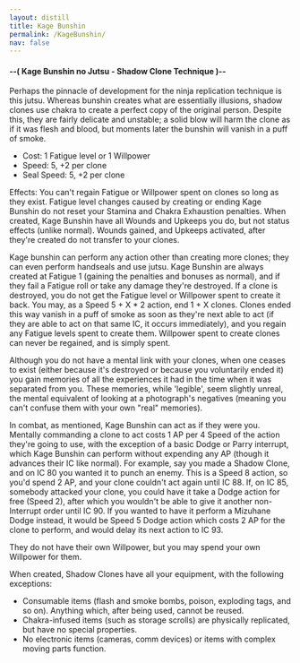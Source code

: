 ```yaml
---
layout: distill
title: Kage Bunshin
permalink: /KageBunshin/
nav: false
---
```


#### --( Kage Bunshin no Jutsu - Shadow Clone Technique )--
Perhaps the pinnacle of development for the ninja replication technique is this jutsu. Whereas bunshin creates what are essentially illusions, shadow clones use chakra to create a perfect copy of the original person. Despite this, they are fairly delicate and unstable; a solid blow will harm the clone as if it was flesh and blood, but moments later the bunshin will vanish in a puff of smoke.

- Cost: 1 Fatigue level or 1 Willpower
- Speed: 5, +2 per clone
- Seal Speed: 5, +2 per clone

Effects: You can't regain Fatigue or Willpower spent on clones so long as they exist. Fatigue level changes caused by creating or ending Kage Bunshin do not reset your Stamina and Chakra Exhaustion penalties. When created, Kage Bunshin have all Wounds and Upkeeps you do, but not status effects (unlike normal). Wounds gained, and Upkeeps activated, after they're created do not transfer to your clones.

Kage bunshin can perform any action other than creating more clones; they can even perform handseals and use jutsu. Kage Bunshin are always created at Fatigue 1 (gaining the penalties and bonuses as normal), and if they fail a Fatigue roll or take any damage they're destroyed. If a clone is destroyed, you do not get the Fatigue level or Willpower spent to create it back. You may, as a Speed 5 + X * 2 action, end 1 + X clones. Clones ended this way vanish in a puff of smoke as soon as they're next able to act (if they are able to act on that same IC, it occurs immediately), and you regain any Fatigue levels spent to create them. Willpower spent to create clones can never be regained, and is simply spent.

Although you do not have a mental link with your clones, when one ceases to exist (either because it's destroyed or because you voluntarily ended it) you gain memories of all the experiences it had in the time when it was separated from you. These memories, while 'legible', seem slightly unreal, the mental equivalent of looking at a photograph's negatives (meaning you can't confuse them with your own "real" memories).

In combat, as mentioned, Kage Bunshin can act as if they were you. Mentally commanding a clone to act costs 1 AP per 4 Speed of the action they're going to use, with the exception of a basic Dodge or Parry interrupt, which Kage Bunshin can perform without expending any AP (though it advances their IC like normal). For example, say you made a Shadow Clone, and on IC 80 you wanted it to punch an enemy. This is a Speed 8 action, so you'd spend 2 AP, and your clone couldn't act again until IC 88. If, on IC 85, somebody attacked your clone, you could have it take a Dodge action for free (Speed 2), after which you wouldn't be able to give it another non-Interrupt order until IC 90. If you wanted to have it perform a Mizuhane Dodge instead, it would be Speed 5 Dodge action which costs 2 AP for the clone to perform, and would delay its next action to IC 93.

They do not have their own Willpower, but you may spend your own Willpower for them.

When created, Shadow Clones have all your equipment, with the following exceptions:
 - Consumable items (flash and smoke bombs, poison, exploding tags, and so on). Anything which, after being used, cannot be reused.
 - Chakra-infused items (such as storage scrolls) are physically replicated, but have no special properties.
 - No electronic items (cameras, comm devices) or items with complex moving parts function.
